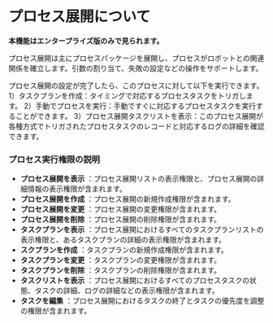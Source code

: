 # プロセス展開について
**本機能はエンタープライズ版のみで見られます。**

プロセス展開は主にプロセスパッケージを展開し、プロセスがロボットとの関連関係を確立します。引数の割り当て、失敗の設定などの操作をサポートします。

プロセス展開の設定が完了したら、このプロセスに対して以下を実行できます。
1）タスクプランを作成：タイミングで対応するプロセスタスクをトリガします。
2）手動でプロセスを実行：手動ですぐに対応するプロセスタスクを実行することができます。
3）プロセス展開タスクリストを表示：このプロセス展開が各種方式でトリガされたプロセスタスクのレコードと対応するログの詳細を確認できます。


### プロセス実行権限の説明
- **プロセス展開を表示** ：プロセス展開リストの表示権限と、プロセス展開の詳細情報の表示権限が含まれます。
- **プロセス展開を作成** ：プロセス展開の新規作成権限が含まれます。
- **プロセス展開を変更** ：プロセス展開の変更権限が含まれます。
- **プロセス展開を削除** ：プロセス展開の削除権限が含まれます。
- **タスクプランを表示** ：プロセス展開におけるすべてのタスクプランリストの表示権限と、あるタスクプランの詳細の表示権限が含まれます。
- **スクプランを作成** ：タスクプランの新規作成権限が含まれます。
- **タスクプランを変更** ：タスクプランの変更権限が含まれます。
- **タスクプランを削除** ：タスクプランの削除権限が含まれます。
- **タスクリストを表示** ：プロセス展開におけるすべてのプロセスタスクの状態、タスクの詳細、ログの詳細などの表示権限が含まれます。
- **タスクを編集** ：プロセス展開におけるタスクの終了とタスクの優先度を調整の権限が含まれます。
